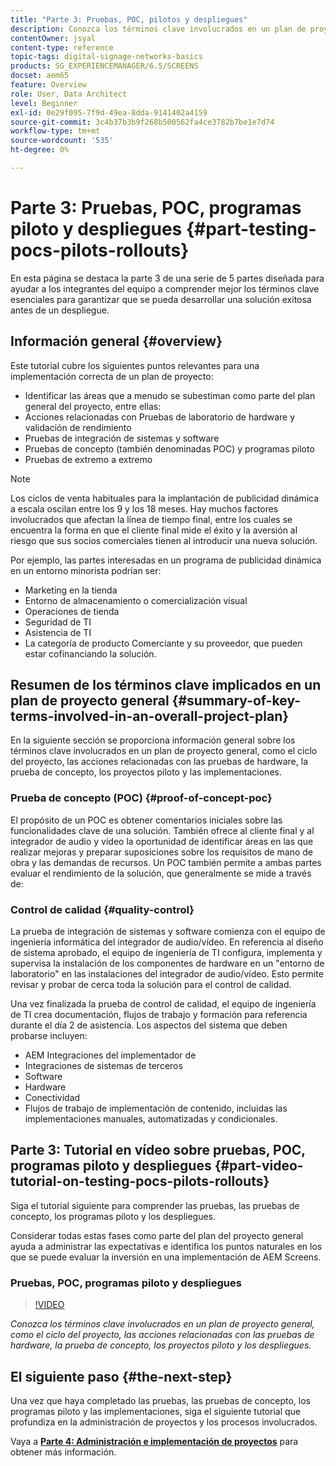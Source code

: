 ```yaml
---
title: "Parte 3: Pruebas, POC, pilotos y despliegues"
description: Conozca los términos clave involucrados en un plan de proyecto general, como el ciclo del proyecto, las acciones relacionadas con las pruebas de hardware, la prueba de concepto, los programas piloto y los despliegues.
contentOwner: jsyal
content-type: reference
topic-tags: digital-signage-networks-basics
products: SG_EXPERIENCEMANAGER/6.5/SCREENS
docset: aem65
feature: Overview
role: User, Data Architect
level: Beginner
exl-id: 0e29f095-7f9d-49ea-8dda-9141402a4159
source-git-commit: 3c4b37b3b9f268b500562fa4ce3782b7be1e7d74
workflow-type: tm+mt
source-wordcount: '535'
ht-degree: 0%

---
```


# Parte 3: Pruebas, POC, programas piloto y despliegues {#part-testing-pocs-pilots-rollouts}

En esta página se destaca la parte 3 de una serie de 5 partes diseñada para ayudar a los integrantes del equipo a comprender mejor los términos clave esenciales para garantizar que se pueda desarrollar una solución exitosa antes de un despliegue.

## Información general {#overview}

Este tutorial cubre los siguientes puntos relevantes para una implementación correcta de un plan de proyecto:

* Identificar las áreas que a menudo se subestiman como parte del plan general del proyecto, entre ellas:
* Acciones relacionadas con Pruebas de laboratorio de hardware y validación de rendimiento
* Pruebas de integración de sistemas y software
* Pruebas de concepto (también denominadas POC) y programas piloto
* Pruebas de extremo a extremo

>[!NOTE]
>
>Los ciclos de venta habituales para la implantación de publicidad dinámica a escala oscilan entre los 9 y los 18 meses. Hay muchos factores involucrados que afectan la línea de tiempo final, entre los cuales se encuentra la forma en que el cliente final mide el éxito y la aversión al riesgo que sus socios comerciales tienen al introducir una nueva solución.

Por ejemplo, las partes interesadas en un programa de publicidad dinámica en un entorno minorista podrían ser:

* Marketing en la tienda
* Entorno de almacenamiento o comercialización visual
* Operaciones de tienda
* Seguridad de TI
* Asistencia de TI
* La categoría de producto Comerciante y su proveedor, que pueden estar cofinanciando la solución.

## Resumen de los términos clave implicados en un plan de proyecto general {#summary-of-key-terms-involved-in-an-overall-project-plan}

En la siguiente sección se proporciona información general sobre los términos clave involucrados en un plan de proyecto general, como el ciclo del proyecto, las acciones relacionadas con las pruebas de hardware, la prueba de concepto, los proyectos piloto y las implementaciones.

### Prueba de concepto (POC) {#proof-of-concept-poc}

El propósito de un POC es obtener comentarios iniciales sobre las funcionalidades clave de una solución. También ofrece al cliente final y al integrador de audio y vídeo la oportunidad de identificar áreas en las que realizar mejoras y preparar suposiciones sobre los requisitos de mano de obra y las demandas de recursos. Un POC también permite a ambas partes evaluar el rendimiento de la solución, que generalmente se mide a través de:

### Control de calidad {#quality-control}

La prueba de integración de sistemas y software comienza con el equipo de ingeniería informática del integrador de audio/vídeo. En referencia al diseño de sistema aprobado, el equipo de ingeniería de TI configura, implementa y supervisa la instalación de los componentes de hardware en un &quot;entorno de laboratorio&quot; en las instalaciones del integrador de audio/vídeo. Esto permite revisar y probar de cerca toda la solución para el control de calidad.

Una vez finalizada la prueba de control de calidad, el equipo de ingeniería de TI crea documentación, flujos de trabajo y formación para referencia durante el día 2 de asistencia. Los aspectos del sistema que deben probarse incluyen:

* AEM Integraciones del implementador de
* Integraciones de sistemas de terceros
* Software
* Hardware
* Conectividad
* Flujos de trabajo de implementación de contenido, incluidas las implementaciones manuales, automatizadas y condicionales.

## Parte 3: Tutorial en vídeo sobre pruebas, POC, programas piloto y despliegues {#part-video-tutorial-on-testing-pocs-pilots-rollouts}

Siga el tutorial siguiente para comprender las pruebas, las pruebas de concepto, los programas piloto y los despliegues.

Considerar todas estas fases como parte del plan del proyecto general ayuda a administrar las expectativas e identifica los puntos naturales en los que se puede evaluar la inversión en una implementación de AEM Screens.

### Pruebas, POC, programas piloto y despliegues

>[!VIDEO](https://video.tv.adobe.com/v/28405)

*Conozca los términos clave involucrados en un plan de proyecto general, como el ciclo del proyecto, las acciones relacionadas con las pruebas de hardware, la prueba de concepto, los proyectos piloto y los despliegues.*

## El siguiente paso {#the-next-step}

Una vez que haya completado las pruebas, las pruebas de concepto, los programas piloto y las implementaciones, siga el siguiente tutorial que profundiza en la administración de proyectos y los procesos involucrados.

Vaya a **[Parte 4: Administración e implementación de proyectos](project-management-and-deployment.md)** para obtener más información.
